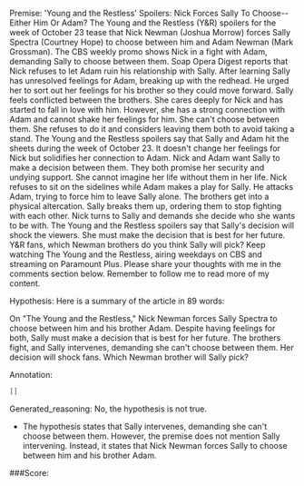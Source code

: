 
Premise:
'Young and the Restless' Spoilers: Nick Forces Sally To Choose-- Either Him Or Adam?
The Young and the Restless (Y&R) spoilers for the week of October 23 tease that Nick Newman (Joshua Morrow) forces Sally Spectra (Courtney Hope) to choose between him and Adam Newman (Mark Grossman). The CBS weekly promo shows Nick in a fight with Adam, demanding Sally to choose between them.
Soap Opera Digest reports that Nick refuses to let Adam ruin his relationship with Sally. After learning Sally has unresolved feelings for Adam, breaking up with the redhead. He urged her to sort out her feelings for his brother so they could move forward.
Sally feels conflicted between the brothers. She cares deeply for Nick and has started to fall in love with him. However, she has a strong connection with Adam and cannot shake her feelings for him. She can't choose between them. She refuses to do it and considers leaving them both to avoid taking a stand.
The Young and the Restless spoilers say that Sally and Adam hit the sheets during the week of October 23. It doesn't change her feelings for Nick but solidifies her connection to Adam.
Nick and Adam want Sally to make a decision between them. They both promise her security and undying support. She cannot imagine her life without them in her life. Nick refuses to sit on the sidelines while Adam makes a play for Sally. He attacks Adam, trying to force him to leave Sally alone.
The brothers get into a physical altercation. Sally breaks them up, ordering them to stop fighting with each other. Nick turns to Sally and demands she decide who she wants to be with.
The Young and the Restless spoilers say that Sally's decision will shock the viewers. She must make the decision that is best for her future.
Y&R fans, which Newman brothers do you think Sally will pick? Keep watching The Young and the Restless, airing weekdays on CBS and streaming on Paramount Plus. Please share your thoughts with me in the comments section below. Remember to follow me to read more of my content.

Hypothesis:
Here is a summary of the article in 89 words:

On "The Young and the Restless," Nick Newman forces Sally Spectra to choose between him and his brother Adam. Despite having feelings for both, Sally must make a decision that is best for her future. The brothers fight, and Sally intervenes, demanding she can't choose between them. Her decision will shock fans. Which Newman brother will Sally pick?

Annotation:
```json
[]
```

Generated_reasoning:
No, the hypothesis is not true. 
- The hypothesis states that Sally intervenes, demanding she can't choose between them. However, the premise does not mention Sally intervening. Instead, it states that Nick Newman forces Sally to choose between him and his brother Adam.

###Score:

